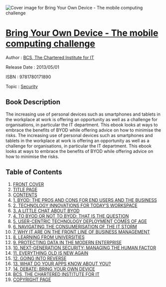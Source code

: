 ![Cover image for Bring Your Own Device - The mobile computing challenge](https://imgdetail.ebookreading.net/cover/cover/security/EB9781780171890.jpg)

[Bring Your Own Device - The mobile computing challenge](https://ebookreading.net/view/book/Bring+Your+Own+Device+-+The+mobile+computing+challenge-EB9781780171890_1.html "Bring Your Own Device - The mobile computing challenge")
====================================================================================================================

Author : [BCS](https://ebookreading.net/search/author/BCS),[ The Chartered Institute for IT](https://ebookreading.net/search/author/+The+Chartered+Institute+for+IT)

Release Date : 2013/05/01

ISBN : 9781780171890

Topic : [Security](https://ebookreading.net/search/category/security)

Book Description
-----------------

The increasing use of personal devices such as smartphones and tablets in the workplace at work is offering an opportunity as well as a challenge for organisations, in particular the IT department. This ebook looks at ways to embrace the benefits of BYOD while offering advice on how to minimise the risks.
              The increasing use of personal devices such as smartphones and tablets in the workplace at work is offering an opportunity as well as a challenge for organisations, in particular the IT department. This ebook looks at ways to embrace the benefits of BYOD while offering advice on how to minimise the risks.
              
Table of Contents
-----------------

1. [FRONT COVER](https://ebookreading.net/view/book/Bring+Your+Own+Device+-+The+mobile+computing+challenge-EB9781780171890_0.html)
1. [TITLE PAGE](https://ebookreading.net/view/book/Bring+Your+Own+Device+-+The+mobile+computing+challenge-EB9781780171890_3.html)
1. [CONTENTS](https://ebookreading.net/view/book/Bring+Your+Own+Device+-+The+mobile+computing+challenge-EB9781780171890_0.html)
1. [1. BYOD: THE PROS AND CONS FOR END USERS AND THE BUSINESS](https://ebookreading.net/view/book/Bring+Your+Own+Device+-+The+mobile+computing+challenge-EB9781780171890_0.html)
1. [2. TECHNOLOGY INNOVATIONS FOR TODAY’S WORKSPACE](https://ebookreading.net/view/book/Bring+Your+Own+Device+-+The+mobile+computing+challenge-EB9781780171890_6.html)
1. [3. A LITTLE CHAT ABOUT BYOD](https://ebookreading.net/view/book/Bring+Your+Own+Device+-+The+mobile+computing+challenge-EB9781780171890_7.html)
1. [4. TO BYOD OR NOT TO BYOD: THAT IS THE QUESTION](https://ebookreading.net/view/book/Bring+Your+Own+Device+-+The+mobile+computing+challenge-EB9781780171890_8.html)
1. [5. USER-CENTRIC TECHNOLOGY DEPLOYMENT COMES OF AGE](https://ebookreading.net/view/book/Bring+Your+Own+Device+-+The+mobile+computing+challenge-EB9781780171890_9.html)
1. [6. NAVIGATING THE CONSUMERISATION OF THE IT STORM](https://ebookreading.net/view/book/Bring+Your+Own+Device+-+The+mobile+computing+challenge-EB9781780171890_10.html)
1. [7. WHY IT ARE ON THE FRONT LINE OF BUSINESS MANAGEMENT](https://ebookreading.net/view/book/Bring+Your+Own+Device+-+The+mobile+computing+challenge-EB9781780171890_11.html)
1. [8. LEARNING FROM UNIVERSITIES](https://ebookreading.net/view/book/Bring+Your+Own+Device+-+The+mobile+computing+challenge-EB9781780171890_12.html)
1. [9. PROTECTING DATA IN THE MODERN ENTERPRISE](https://ebookreading.net/view/book/Bring+Your+Own+Device+-+The+mobile+computing+challenge-EB9781780171890_13.html)
1. [10. NEXT-GENERATION SECURITY: MANAGING THE HUMAN FACTOR](https://ebookreading.net/view/book/Bring+Your+Own+Device+-+The+mobile+computing+challenge-EB9781780171890_14.html)
1. [11. EVERYTHING OLD IS NEW AGAIN](https://ebookreading.net/view/book/Bring+Your+Own+Device+-+The+mobile+computing+challenge-EB9781780171890_15.html)
1. [12. GOING INTO REVERSE](https://ebookreading.net/view/book/Bring+Your+Own+Device+-+The+mobile+computing+challenge-EB9781780171890_16.html)
1. [13. WHAT DO YOUR APPS KNOW ABOUT YOU?](https://ebookreading.net/view/book/Bring+Your+Own+Device+-+The+mobile+computing+challenge-EB9781780171890_17.html)
1. [14. DEBATE: BRING YOUR OWN DEVICE](https://ebookreading.net/view/book/Bring+Your+Own+Device+-+The+mobile+computing+challenge-EB9781780171890_18.html)
1. [BCS, THE CHARTERED INSTITUTE FOR IT](https://ebookreading.net/view/book/Bring+Your+Own+Device+-+The+mobile+computing+challenge-EB9781780171890_20.html)
1. [COPYRIGHT PAGE](https://ebookreading.net/view/book/Bring+Your+Own+Device+-+The+mobile+computing+challenge-EB9781780171890_21.html)
